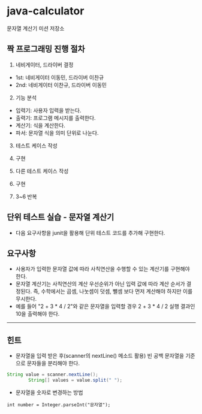 # java-calculator
문자열 계산기 미션 저장소

## 짝 프로그래밍 진행 절차
1. 네비게이터, 드라이버 결정
  - 1st: 네비게이터 이동민, 드라이버 이찬규
  - 2nd: 네비게이터 이찬규, 드라이버 이동민

2. 기능 분석
  - 입력기: 사용자 입력을 받는다.
  - 출력기: 프로그램 메시지를 출력한다.
  - 계산기: 식을 계산한다.
  - 파서: 문자열 식을 의미 단위로 나눈다.

3. 테스트 케이스 작성

4. 구현

5. 다른 테스트 케이스 작성

6. 구현

7. 3~6 반복

## 단위 테스트 실습 - 문자열 계산기
- 다음 요구사항을 junit을 활용해 단위 테스트 코드를 추가해 구현한다.
## 요구사항
- 사용자가 입력한 문자열 값에 따라 사칙연산을 수행할 수 있는 계산기를 구현해야 한다.
- 문자열 계산기는 사칙연산의 계산 우선순위가 아닌 입력 값에 따라 계산 순서가 결정된다. 즉, 수학에서는 곱셈, 나눗셈이 덧셈, 뺄셈 보다 먼저 계산해야 하지만 이를 무시한다.
- 예를 들어 "2 + 3 * 4 / 2"와 같은 문자열을 입력할 경우 2 + 3 * 4 / 2 실행 결과인 10을 출력해야 한다.

---

## 힌트
- 문자열을 입력 받은 후(scanner의 nextLine() 메소드 활용) 빈 공백 문자열을 기준으로 문자들을 분리해야 한다.
```java
String value = scanner.nextLine();
        String[] values = value.split(" ");
```
- 문자열을 숫자로 변경하는 방법

`int number = Integer.parseInt("문자열");`